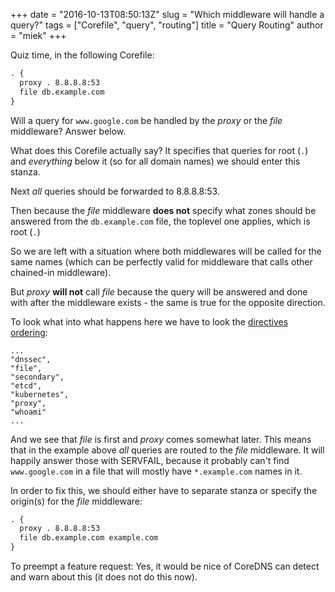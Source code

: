 +++
date = "2016-10-13T08:50:13Z"
slug = "Which middleware will handle a query?"
tags = ["Corefile", "query", "routing"]
title = "Query Routing"
author = "miek"
+++

Quiz time, in the following Corefile:

~~~ txt
. {
  proxy . 8.8.8.8:53
  file db.example.com
}
~~~

Will a query for `www.google.com` be handled by the *proxy* or the *file* middleware? Answer below.

What does this Corefile actually say? It specifies that queries for root (`.`) and *everything*
below it (so for all domain names) we should enter this stanza.

Next *all* queries should be forwarded to 8.8.8.8:53.

Then because the *file* middleware **does not** specify what zones should be answered from the
`db.example.com` file, the toplevel one applies, which is root (`.`)

So we are left with a situation where both middlewares will be called for the same names (which can
be perfectly valid for middleware that calls other chained-in middleware).

But *proxy* **will not** call *file* because the query will be answered and done with after
the middleware exists - the same is true for the opposite direction.

To look what into what happens here we have to look the [directives
ordering](https://github.com/coredns/coredns/blob/master/core/dnsserver/directives.go#L75):

~~~
...
"dnssec",
"file",
"secondary",
"etcd",
"kubernetes",
"proxy",
"whoami"
...
~~~

And we see that *file* is first and *proxy* comes somewhat later. This means that in the example
above *all* queries are routed to the *file* middleware. It will happily answer those with SERVFAIL,
because it probably can't find `www.google.com` in a file that will mostly have `*.example.com`
names in it.

In order to fix this, we should either have to separate stanza or specify the origin(s) for the
*file* middleware:

~~~ txt
. {
  proxy . 8.8.8.8:53
  file db.example.com example.com
}
~~~

To preempt a feature request: Yes, it would be nice of CoreDNS can detect and warn about this (it
does not do this now).
